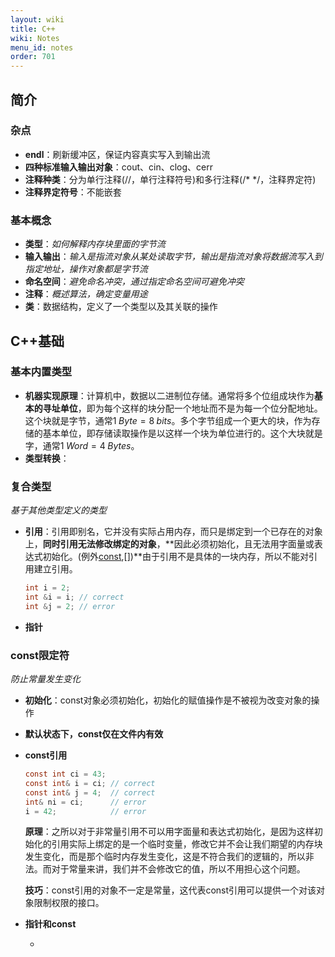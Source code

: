 ```yaml
---
layout: wiki
title: C++
wiki: Notes
menu_id: notes
order: 701
---
```


## 简介

### 杂点

* **endl**：刷新缓冲区，保证内容真实写入到输出流
* **四种标准输入输出对象**：cout、cin、clog、cerr
* **注释种类**：分为单行注释(//，单行注释符号)和多行注释(/* */，注释界定符)
* **注释界定符号**：不能嵌套

### 基本概念

* **类型**：*如何解释内存块里面的字节流*
* **输入输出**：*输入是指流对象从某处读取字节，输出是指流对象将数据流写入到指定地址，操作对象都是字节流*
* **命名空间**：*避免命名冲突，通过指定命名空间可避免冲突*
* **注释**：*概述算法，确定变量用途*
* **类**：数据结构，定义了一个类型以及其关联的操作

## C++基础

### 基本内置类型

* **机器实现原理**：计算机中，数据以二进制位存储。通常将多个位组成块作为**基本的寻址单位**，即为每个这样的块分配一个地址而不是为每一个位分配地址。这个块就是字节，通常$1\;Byte=8\;bits$。多个字节组成一个更大的块，作为存储的基本单位，即存储读取操作是以这样一个块为单位进行的。这个大块就是字，通常$1\;Word=4\;Bytes$。
* **类型转换**：

### 复合类型

*基于其他类型定义的类型*

* **引用**：引用即别名，它并没有实际占用内存，而只是绑定到一个已存在的对象上，**同时引用无法修改绑定的对象**，**因此必须初始化，且无法用字面量或表达式初始化。(例外[const](###const限定符),[])**由于引用不是具体的一块内存，所以不能对引用建立引用。

  ```C
  int i = 2;
  int &i = i; // correct
  int &j = 2; // error
  ```

* **指针**

### const限定符

*防止常量发生变化*

* **初始化**：const对象必须初始化，初始化的赋值操作是不被视为改变对象的操作

* **默认状态下，const仅在文件内有效**

* **const引用**

  ```c
  const int ci = 43;
  const int& i = ci; // correct
  const int& j = 4;  // correct
  int& ni = ci;      // error
  i = 42;            // error
  ```

  **原理**：之所以对于非常量引用不可以用字面量和表达式初始化，是因为这样初始化的引用实际上绑定的是一个临时变量，修改它并不会让我们期望的内存块发生变化，而是那个临时内存发生变化，这是不符合我们的逻辑的，所以非法。而对于常量来讲，我们并不会修改它的值，所以不用担心这个问题。

  **技巧**：const引用的对象不一定是常量，这代表const引用可以提供一个对该对象限制权限的接口。

* **指针和const**

  * 
